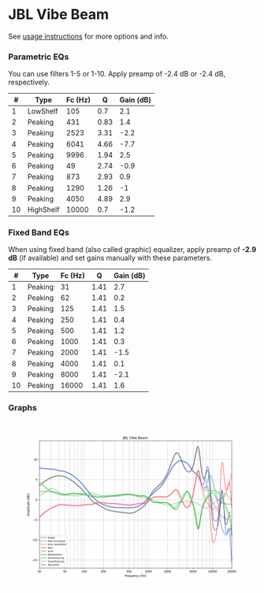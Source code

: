 # JBL Vibe Beam
See [usage instructions](https://github.com/jaakkopasanen/AutoEq#usage) for more options and info.

### Parametric EQs
You can use filters 1-5 or 1-10. Apply preamp of -2.4 dB or -2.4 dB, respectively.

|   # | Type      |   Fc (Hz) |    Q |   Gain (dB) |
|-----|-----------|-----------|------|-------------|
|   1 | LowShelf  |       105 | 0.7  |         2.1 |
|   2 | Peaking   |       431 | 0.83 |         1.4 |
|   3 | Peaking   |      2523 | 3.31 |        -2.2 |
|   4 | Peaking   |      6041 | 4.66 |        -7.7 |
|   5 | Peaking   |      9996 | 1.94 |         2.5 |
|   6 | Peaking   |        49 | 2.74 |        -0.9 |
|   7 | Peaking   |       873 | 2.93 |         0.9 |
|   8 | Peaking   |      1290 | 1.26 |        -1   |
|   9 | Peaking   |      4050 | 4.89 |         2.9 |
|  10 | HighShelf |     10000 | 0.7  |        -1.2 |

### Fixed Band EQs
When using fixed band (also called graphic) equalizer, apply preamp of **-2.9 dB** (if available) and set gains manually with these parameters.

|   # | Type    |   Fc (Hz) |    Q |   Gain (dB) |
|-----|---------|-----------|------|-------------|
|   1 | Peaking |        31 | 1.41 |         2.7 |
|   2 | Peaking |        62 | 1.41 |         0.2 |
|   3 | Peaking |       125 | 1.41 |         1.5 |
|   4 | Peaking |       250 | 1.41 |         0.4 |
|   5 | Peaking |       500 | 1.41 |         1.2 |
|   6 | Peaking |      1000 | 1.41 |         0.3 |
|   7 | Peaking |      2000 | 1.41 |        -1.5 |
|   8 | Peaking |      4000 | 1.41 |         0.1 |
|   9 | Peaking |      8000 | 1.41 |        -2.1 |
|  10 | Peaking |     16000 | 1.41 |         1.6 |

### Graphs
![](./JBL%20Vibe%20Beam.png)
